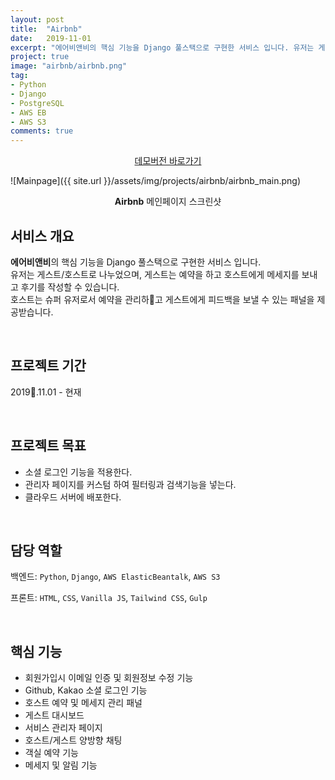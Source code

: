 ```yaml
---
layout: post
title:  "Airbnb"
date:   2019-11-01
excerpt: "에어비앤비의 핵심 기능을 Django 풀스택으로 구현한 서비스 입니다. 유저는 게스트/호스트로 나누었으며, 게스트는 예약을 하고 호스트에게 메세지를 보내고 후기를 작성할 수 있습니다. 호스트는 유저로서 예약을 관리하고 게스트에게 메세지를 보낼 수 있는 패널을 제공받습니다."
project: true
image: "airbnb/airbnb.png"
tag:
- Python 
- Django
- PostgreSQL
- AWS EB
- AWS S3
comments: true
---
```


<center>
    <a href="#" class="btn" style="margin-bottom:2rem;">데모버전 바로가기</a>
</center>

![Mainpage]({{ site.url }}/assets/img/projects/airbnb/airbnb_main.png)
    
<center><b>Airbnb</b> 메인페이지 스크린샷</center>
     
## 서비스 개요
**에어비앤비**의 핵심 기능을 Django 풀스택으로 구현한 서비스 입니다.<br>
유저는 게스트/호스트로 나누었으며, 게스트는 예약을 하고 호스트에게 메세지를 보내고 후기를 작성할 수 있습니다.<br>
호스트는 슈퍼 유저로서 예약을 관리하고 게스트에게 피드백을 보낼 수 있는 패널을 제공받습니다.

<br>

## 프로젝트 기간
2019.11.01 - 현재

<br>

## 프로젝트 목표
* 소셜 로그인 기능을 적용한다.
* 관리자 페이지를 커스텀 하여 필터링과 검색기능을 넣는다.
* 클라우드 서버에 배포한다.

<br>

## 담당 역할
백엔드: `Python`, `Django`, `AWS ElasticBeantalk`, `AWS S3`

프론트: `HTML`, `CSS`, `Vanilla JS`, `Tailwind CSS`, `Gulp`

<br>

## 핵심 기능
* 회원가입시 이메일 인증 및 회원정보 수정 기능
* Github, Kakao 소셜 로그인 기능
* 호스트 예약 및 메세지 관리 패널
* 게스트 대시보드
* 서비스 관리자 페이지
* 호스트/게스트 양방향 채팅
* 객실 예약 기능
* 메세지 및 알림 기능

<br>
